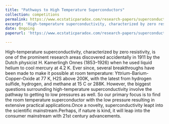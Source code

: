 ```yaml
---
title: "Pathways to High Temperature Superconductors"
collection: competitions
permalink: https://www.ecstaticparadox.com/research-papers/superconductors
excerpt: 'High-temperature superconductivity, characterized by zero resistivity, is one of the prominent research areas discovered accidentally in 1911 by the Dutch physicist H. Kamerlingh Onnes (1853–1926) when he used liquid helium to cool mercury at 4.2 K. Ever since, several    breakthroughs have been made to make it possible at room temperature:  Yttrium-Barium-Copper-Oxide at 77 K, H2S above 200K, with the latest from hydrogen sulfide, hydrogen, and methane at 15 C or 288K. However, the biggest questions surrounding high-temperature superconductivity involve the pathway to getting to low pressures as well. So our primary focus is  to find the room temperature superconductor with the low pressure       resulting in extensive practical applications.Once a novelty, superconductivity leapt into the scientific mainstream.Perhaps, if nature is kind, it will leap into the consumer mainstream with 21st century advancements.'
date: Ongoing
paperurl: 'https://www.ecstaticparadox.com/research-papers/superconductors'

---
```

High-temperature superconductivity, characterized by zero resistivity, is one of the prominent research areas discovered accidentally in 1911 by the Dutch physicist H. Kamerlingh Onnes (1853–1926) when he used liquid helium to cool mercury at 4.2 K. Ever since, several    breakthroughs have been made to make it possible at room temperature:  Yttrium-Barium-Copper-Oxide at 77 K, H2S above 200K, with the latest from hydrogen sulfide, hydrogen, and methane at 15 C or 288K. However, the biggest questions surrounding high-temperature superconductivity involve the pathway to getting to low pressures as well. So our primary focus is  to find the room temperature superconductor with the low pressure       resulting in extensive practical applications.Once a novelty, superconductivity leapt into the scientific mainstream.Perhaps, if nature is kind, it will leap into the consumer mainstream with 21st century advancements.

